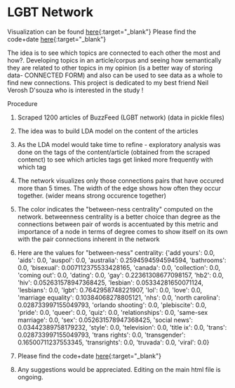 # LGBT Network 

Visualization can be found [here](https://priyakhokher.github.io/LGBT_Network/){:target="_blank"}
Please find the code+date [here](https://github.com/priyakhokher/SemanticWebProjects/tree/master/BF/LGBT_Network){:target="_blank"}

The idea is to see which topics are connected to each other the most and how?. Developing topics in an article/corpus and seeing how
semantically they are related to other topics in my opinion (is a better way of storing data- CONNECTED FORM) and
also can be used to see data as a whole to find new connections.
This project is dedicated to my best friend Neil Verosh D'souza who is interested in the study !

Procedure

1. Scraped 1200 articles of BuzzFeed (LGBT network) (data in pickle files)
2. The idea was to build LDA model on the content of the articles
3. As the LDA model would take time to refine - exploratory analysis was done on the tags of the content/article (obtained from the scraped contenct) to see which articles tags get linked more frequently with which tag

4. The network visualizes only those connections pairs that have occured more than 5 times. The width of the edge shows how often they occur together. (wider means strong occurence together)
5. The color indicates the "between-ness centrality" computed on the network. betweenness centrality is a better choice than degree as the connections between pair of words is accentuated by this metric and importance of a node in terms of degree comes to show itself on its own with the pair connections inherent in the network
6. Here are the values for "between-ness" centrality:
{'add yours': 0.0,
 'aids': 0.0,
 'auspol': 0.0,
 'australia': 0.2594594594594594,
 'bathrooms': 0.0,
 'bisexual': 0.007112375533428165,
 'canada': 0.0,
 'collection': 0.0,
 'coming out': 0.0,
 'dating': 0.0,
 'gay': 0.22361308677098157,
 'hb2': 0.0,
 'hiv': 0.052631578947368425,
 'lesbian': 0.05334281650071124,
 'lesbians': 0.0,
 'lgbt': 0.7642958748221907,
 'lol': 0.0,
 'love': 0.0,
 'marriage equality': 0.10384068278805121,
 'nhs': 0.0,
 'north carolina': 0.028733997155049793,
 'orlando shooting': 0.0,
 'plebiscite': 0.0,
 'pride': 0.0,
 'queer': 0.0,
 'quiz': 0.0,
 'relationships': 0.0,
 'same-sex marriage': 0.0,
 'sex': 0.052631578947368425,
 'social news': 0.03442389758179232,
 'style': 0.0,
 'television': 0.0,
 'title ix': 0.0,
 'trans': 0.028733997155049793,
 'trans rights': 0.0,
 'transgender': 0.16500711237553345,
 'transrights': 0.0,
 'truvada': 0.0,
 'viral': 0.0}

7. Please find the code+date [here](https://github.com/priyakhokher/SemanticWebProjects/tree/master/BF/LGBT_Network){:target="_blank"}
8. Any suggestions would be appreciated. Editing on the main html file is ongoing.
